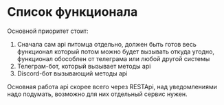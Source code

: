 # Список функционала

Основной приоритет стоит:
1. Сначала сам api питомца отдельно, должен быть готов весь функционал который потом можно будет вызывать откуда угодно, функционал обособлен от телеграма или любой другой системы
2. Телеграм-бот, который вызывает методы api
3. Discord-бот вызывающий методы api

Основная работа api скорее всего через RESTApi, над уведомлениями надо подумать, возможно для них отдельный сервис нужен.

